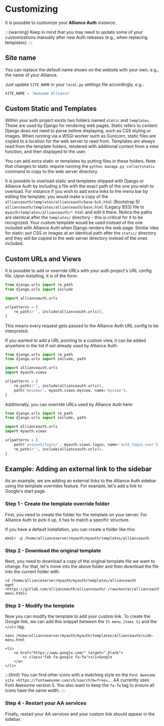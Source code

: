 # Customizing

It is possible to customize your **Alliance Auth** instance.

:::{warning}
Keep in mind that you may need to update some of your customizations manually after new Auth releases (e.g., when replacing templates).
:::

## Site name

You can replace the default name shown on the website with your own, e.g., the name of your Alliance.

Just update `SITE_NAME` in your `local.py` settings file accordingly, e.g.:

```python
SITE_NAME = 'Awesome Alliance'
```

## Custom Static and Templates

Within your auth project exists two folders named `static` and `templates`. These are used by Django for rendering web pages. Static refers to content Django does not need to parse before displaying, such as CSS styling or images. When running via a WSGI worker such as Gunicorn, static files are copied to a location for the web server to read from. Templates are always read from the template folders, rendered with additional context from a view function, and then displayed to the user.

You can add extra static or templates by putting files in these folders. Note that changes to static require running the `python manage.py collectstatic` command to copy to the web server directory.

It is possible to overload static and templates shipped with Django or Alliance Auth by including a file with the exact path of the one you wish to overload. For instance if you wish to add extra links to the menu bar by editing the template, you would make a copy of the `allianceauth/templates/allianceauth/base-bs5.html` (Bootstrap 5) `allianceauth/templates/allianceauth/base.html` (Legacy BS3) file to `myauth/templates/allianceauth/*.html` and edit it there. Notice the paths are identical after the `templates/` directory - this is critical for it to be recognized. Your custom template would be used instead of the one included with Alliance Auth when Django renders the web page. Similar idea for static: put CSS or images at an identical path after the `static/` directory and they will be copied to the web server directory instead of the ones included.

## Custom URLs and Views

It is possible to add or override URLs with your auth project's URL config file. Upon installing, it is of the form:

```python
from django.urls import re_path
from django.urls import include

import allianceauth.urls

urlpatterns = [
    re_path(r'', include(allianceauth.urls)),
]
```

This means every request gets passed to the Alliance Auth URL config to be interpreted.

If you wanted to add a URL pointing to a custom view, it can be added anywhere in the list if not already used by Alliance Auth:

```python
from django.urls import re_path
from django.urls import include, path

import allianceauth.urls
import myauth.views

urlpatterns = [
    re_path(r'', include(allianceauth.urls)),
    path('myview/', myauth.views.myview, name='myview'),
]
```

Additionally, you can override URLs used by Alliance Auth here:

```python
from django.urls import re_path
from django.urls import include, path

import allianceauth.urls
import myauth.views

urlpatterns = [
    path('account/login/', myauth.views.login, name='auth_login_user'),
    re_path(r'', include(allianceauth.urls)),
]
```

## Example: Adding an external link to the sidebar

As an example, we are adding an external links to the Alliance Auth sidebar using the template overrides feature. For example, let's add a link to Google's start page.

### Step 1 - Create the template override folder

First, you need to create the folder for the template on your server. For Alliance Auth to pick it up, it has to match a specific structure.

If you have a default installation, you can create a folder like this:

```shell
mkdir -p /home/allianceserver/myauth/myauth/templates/allianceauth
```

### Step 2 - Download the original template

Next, you need to download a copy of the original template file we want to change. For that, let's move into the above folder and then download the file into the current folder with:

```shell
cd /home/allianceserver/myauth/myauth/templates/allianceauth
wget <https://gitlab.com/allianceauth/allianceauth/-/raw/master/allianceauth/templates/allianceauth/side-menu.html>
```

### Step 3 - Modify the template

Now you can modify the template to add your custom link. To create the Google link, we can add this snippet *between* the `{% menu_items %}` and the `</ul>` tag:

```shell
nano /home/allianceserver/myauth/myauth/templates/allianceauth/side-menu.html
```

```django
<li>
    <a href="https://www.google.com/" target="_blank">
        <i class="fab fa-google fa-fw"></i>Google
    </a>
</li>
```

:::{hint}
    You can find other icons with a matching style on the `Font Awesome site <https://fontawesome.com/v5/search?m=free>`_ . AA currently uses Font Awesome version 5. You also want to keep the ``fa-fw`` tag to ensure all icons have the same width.
:::

### Step 4 - Restart your AA services

Finally, restart your AA services and your custom link should appear in the sidebar.
